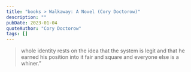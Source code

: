 ```yaml
---
title: "books > Walkaway: A Novel (Cory Doctorow)"
description: ""
pubDate: 2023-01-04
quoteAuthor: "Cory Doctorow"
tags: []
---
```


> whole identity rests on the idea that the system is legit and that he earned his position into it fair and square and everyone else is a whiner.”